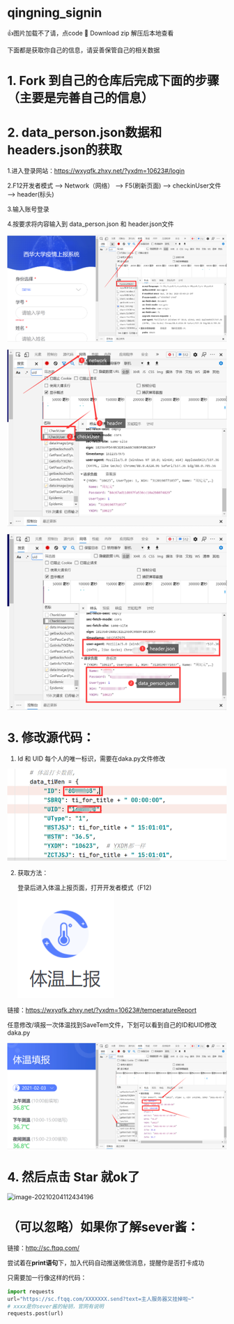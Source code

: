 # qingning_signin

👍图片加载不了请，点code 👀 Download zip 解压后本地查看

下面都是获取你自己的信息，请妥善保管自己的相关数据



# 1. Fork 到自己的仓库后完成下面的步骤（主要是完善自己的信息）









# 2. data_person.json数据和headers.json的获取

1.进入登录网站：https://wxyqfk.zhxy.net/?yxdm=10623#/login

2.F12开发者模式 ——> Network（网络） ——> F5(刷新页面) ——> checkinUser文件 ——> header(标头)

3.输入账号登录

4.按要求将内容输入到 data_person.json 和 header.json文件

![image-20210203210741448](images\image-20210203210741448.png)

![image-20210203210940247](images\image-20210203210940247.png)

![image-20210203211127061](images\image-20210203211127061.png)



# 3. 修改源代码：

1. Id  和 UID 每个人的唯一标识，需要在daka.py文件修改

![image-20210203212751592](images\image-20210203212751592.png)

2. 获取方法：

   登录后进入体温上报页面，打开开发者模式（F12)![image-20210203212852100](images\image-20210203212852100.png)

链接：https://wxyqfk.zhxy.net/?yxdm=10623#/temperatureReport



​	   任意修改/填报一次体温找到SaveTem文件，下划可以看到自己的ID和UID修改daka.py



![image-20210203213144168](images\image-20210203213144168.png)











# 4. 然后点击 Star 就ok了



![image-20210204112434196](C:\Users\CHOU\Desktop\daka_forme-main\images\image-20210204112434196.png)











# （可以忽略）如果你了解sever酱：

链接：http://sc.ftqq.com/



尝试着在**print语句**下，加入代码自动推送微信消息，提醒你是否打卡成功

只需要加一行像这样的代码：

```python
import requests
url="https://sc.ftqq.com/XXXXXXX.send?text=主人服务器又挂掉啦~"
# xxxx是你sever酱的秘钥，官网有说明
requests.post(url)

```

